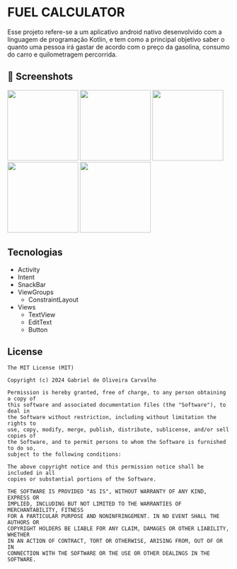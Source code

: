 # FUEL CALCULATOR
Esse projeto refere-se a um aplicativo android nativo desenvolvido com a linguagem de programação Kotlin, e tem como a principal objetivo saber o quanto uma pessoa irá gastar de acordo com o preço da gasolina, consumo do carro e quilometragem percorrida. 

## :camera_flash: Screenshots
<img src = "https://github.com/user-attachments/assets/e9cd1199-70d8-4d28-b13b-b98758ce10f3" width = 160 /> 
<img src = "https://github.com/user-attachments/assets/670583c8-d867-4a4c-b75f-3cff079175c4" width = 160 /> 
<img src = "https://github.com/user-attachments/assets/e6a7e079-982a-4833-ae47-1cdbf8dcc00c" width = 160 /> 
<img src = "https://github.com/user-attachments/assets/53c9c16e-b092-4362-a5ff-ec1995add66d" width = 160 /> 
<img src = "https://github.com/user-attachments/assets/39fd6f38-12e2-49f9-8342-976368694c68" width = 160 /> 

## Tecnologias
- Activity
- Intent
- SnackBar
- ViewGroups
   - ConstraintLayout
- Views
   - TextView
   - EditText
   - Button

## License
```
The MIT License (MIT)

Copyright (c) 2024 Gabriel de Oliveira Carvalho

Permission is hereby granted, free of charge, to any person obtaining a copy of
this software and associated documentation files (the "Software"), to deal in
the Software without restriction, including without limitation the rights to
use, copy, modify, merge, publish, distribute, sublicense, and/or sell copies of
the Software, and to permit persons to whom the Software is furnished to do so,
subject to the following conditions:

The above copyright notice and this permission notice shall be included in all
copies or substantial portions of the Software.

THE SOFTWARE IS PROVIDED "AS IS", WITHOUT WARRANTY OF ANY KIND, EXPRESS OR
IMPLIED, INCLUDING BUT NOT LIMITED TO THE WARRANTIES OF MERCHANTABILITY, FITNESS
FOR A PARTICULAR PURPOSE AND NONINFRINGEMENT. IN NO EVENT SHALL THE AUTHORS OR
COPYRIGHT HOLDERS BE LIABLE FOR ANY CLAIM, DAMAGES OR OTHER LIABILITY, WHETHER
IN AN ACTION OF CONTRACT, TORT OR OTHERWISE, ARISING FROM, OUT OF OR IN
CONNECTION WITH THE SOFTWARE OR THE USE OR OTHER DEALINGS IN THE SOFTWARE.
```

